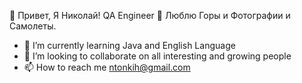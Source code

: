 👋 Привет, Я Николай!
 QA Engineer
 👀 Люблю Горы и Фотографии и Самолеты.
 

- 🌱 I’m currently learning Java and English Language
- 💞️ I’m looking to collaborate on all interesting and growing people
- 📫 How to reach me ntonkih@gmail.com


<!---
ntonkih/ntonkih is a ✨ special ✨ repository because its `README.md` (this file) appears on your GitHub profile.
You can click the Preview link to take a look at your changes.
--->
